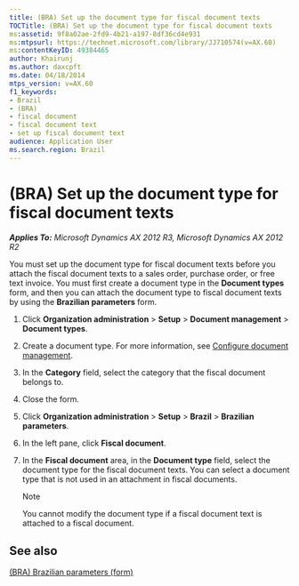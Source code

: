 ```yaml
---
title: (BRA) Set up the document type for fiscal document texts
TOCTitle: (BRA) Set up the document type for fiscal document texts
ms:assetid: 9f8a02ae-2fd9-4b21-a197-8df36cd4e931
ms:mtpsurl: https://technet.microsoft.com/library/JJ710574(v=AX.60)
ms:contentKeyID: 49384465
author: Khairunj
ms.author: daxcpft
ms.date: 04/18/2014
mtps_version: v=AX.60
f1_keywords:
- Brazil
- (BRA)
- fiscal document
- fiscal document text
- set up fiscal document text
audience: Application User
ms.search.region: Brazil
---
```


# (BRA) Set up the document type for fiscal document texts 


_**Applies To:** Microsoft Dynamics AX 2012 R3, Microsoft Dynamics AX 2012 R2_

You must set up the document type for fiscal document texts before you attach the fiscal document texts to a sales order, purchase order, or free text invoice. You must first create a document type in the **Document types** form, and then you can attach the document type to fiscal document texts by using the **Brazilian parameters** form.

1.  Click **Organization administration** \> **Setup** \> **Document management** \> **Document types**.

2.  Create a document type. For more information, see [Configure document management](configure-document-management.md).

3.  In the **Category** field, select the category that the fiscal document belongs to.

4.  Close the form.

5.  Click **Organization administration** \> **Setup** \> **Brazil** \> **Brazilian parameters**.

6.  In the left pane, click **Fiscal document**.

7.  In the **Fiscal document** area, in the **Document type** field, select the document type for the fiscal document texts. You can select a document type that is not used in an attachment in fiscal documents.
    

    > [!NOTE]
    > <P>You cannot modify the document type if a fiscal document text is attached to a fiscal document.</P>



## See also

[(BRA) Brazilian parameters (form)](https://technet.microsoft.com/library/jj822920\(v=ax.60\))

  


